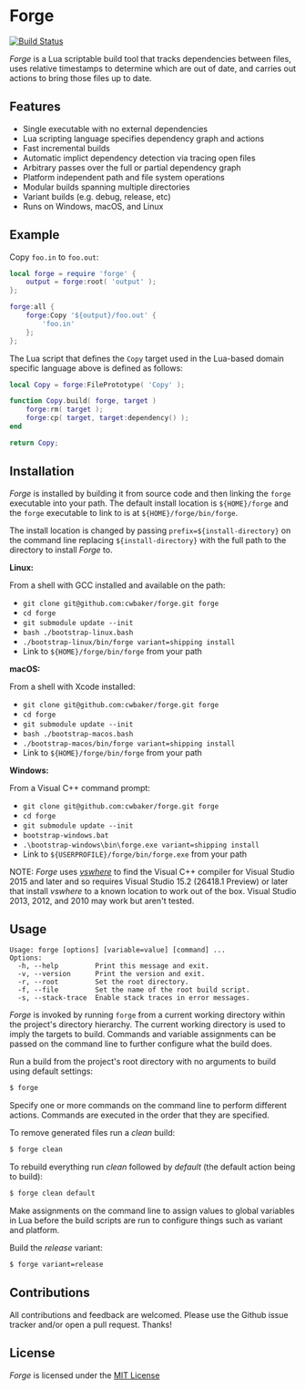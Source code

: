 # Forge

[![Build Status](https://travis-ci.com/cwbaker/forge.svg?branch=master)](https://travis-ci.com/cwbaker/forge)

*Forge* is a Lua scriptable build tool that tracks dependencies between files, uses relative timestamps to determine which are out of date, and carries out actions to bring those files up to date.

## Features

- Single executable with no external dependencies
- Lua scripting language specifies dependency graph and actions
- Fast incremental builds
- Automatic implict dependency detection via tracing open files
- Arbitrary passes over the full or partial dependency graph
- Platform independent path and file system operations
- Modular builds spanning multiple directories
- Variant builds (e.g. debug, release, etc)
- Runs on Windows, macOS, and Linux

## Example

Copy `foo.in` to `foo.out`:

~~~lua
local forge = require 'forge' {
    output = forge:root( 'output' ); 
};

forge:all {
    forge:Copy '${output}/foo.out' {
        'foo.in'
    };    
};
~~~

The Lua script that defines the `Copy` target used in the Lua-based domain specific language above is defined as follows:

~~~lua
local Copy = forge:FilePrototype( 'Copy' );

function Copy.build( forge, target )
    forge:rm( target );
    forge:cp( target, target:dependency() );
end

return Copy;
~~~

## Installation

*Forge* is installed by building it from source code and then linking the `forge` executable into your path.  The default install location is `${HOME}/forge` and the `forge` executable to link to is at `${HOME}/forge/bin/forge`.

The install location is changed by passing `prefix=${install-directory}` on the command line replacing `${install-directory}` with the full path to the directory to install *Forge* to.

**Linux:**

From a shell with GCC installed and available on the path:

- `git clone git@github.com:cwbaker/forge.git forge`
- `cd forge`
- `git submodule update --init`
- `bash ./bootstrap-linux.bash`
- `./bootstrap-linux/bin/forge variant=shipping install`
- Link to `${HOME}/forge/bin/forge` from your path

**macOS:**

From a shell with Xcode installed:

- `git clone git@github.com:cwbaker/forge.git forge`
- `cd forge`
- `git submodule update --init`
- `bash ./bootstrap-macos.bash`
- `./bootstrap-macos/bin/forge variant=shipping install`
- Link to `${HOME}/forge/bin/forge` from your path

**Windows:**

From a Visual C++ command prompt:

- `git clone git@github.com:cwbaker/forge.git forge`
- `cd forge`
- `git submodule update --init`
- `bootstrap-windows.bat`
- `.\bootstrap-windows\bin\forge.exe variant=shipping install`
- Link to `${USERPROFILE}/forge/bin/forge.exe` from your path

NOTE: *Forge* uses [*vswhere*](https://github.com/Microsoft/vswhere/wiki) to find the Visual C++ compiler for Visual Studio 2015 and later and so requires Visual Studio 15.2 (26418.1 Preview) or later that install *vswhere* to a known location to work out of the box.  Visual Studio 2013, 2012, and 2010 may work but aren't tested.

## Usage

    Usage: forge [options] [variable=value] [command] ... 
    Options: 
      -h, --help         Print this message and exit.
      -v, --version      Print the version and exit.
      -r, --root         Set the root directory.
      -f, --file         Set the name of the root build script.
      -s, --stack-trace  Enable stack traces in error messages.

*Forge* is invoked by running `forge` from a current working directory within the project's directory hierarchy.  The current working directory is used to imply the targets to build.  Commands and variable assignments can be passed on the command line to further configure what the build does.

Run a build from the project's root directory with no arguments to build using default settings:

~~~bash
$ forge
~~~

Specify one or more commands on the command line to perform different actions.  Commands are executed in the order that they are specified.

To remove generated files run a *clean* build:

~~~bash
$ forge clean
~~~

To rebuild everything run *clean* followed by *default* (the default action being to build):

~~~bash
$ forge clean default
~~~

Make assignments on the command line to assign values to global variables in Lua before the build scripts are run to configure things such as variant and platform.

Build the *release* variant:

~~~bash
$ forge variant=release
~~~

## Contributions

All contributions and feedback are welcomed.  Please use the Github issue tracker and/or open a pull request.  Thanks!

## License

*Forge* is licensed under the [MIT License](http://www.opensource.org/licenses/MIT)
